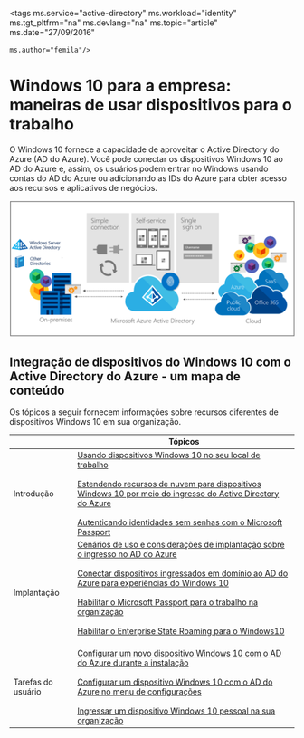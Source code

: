 <properties
	pageTitle="Windows 10 para a empresa: maneiras de usar dispositivos para trabalho | Microsoft Azure"
	description="Visão geral da implantação de dispositivos Windows 10 para empresas e como integrar-se com o Active Directory do Azure para a nuvem do Windows. Compara as diferentes maneiras que um dispositivo pode ser provisionado e usado em uma empresa por meio do portal do Azure."
    keywords="nuvem do Windows, Windows no Active Directory do Azure, dispositivos Windows 10 no Azure, dispositivos Windows no Azure"
	services="active-directory"
	documentationCenter=""
	authors="femila"
	manager="swadhwa"
	editor=""
	tags="azure-classic-portal"/>

<tags ms.service="active-directory" ms.workload="identity" ms.tgt_pltfrm="na" ms.devlang="na" ms.topic="article" ms.date="27/09/2016"

	ms.author="femila"/>

# Windows 10 para a empresa: maneiras de usar dispositivos para o trabalho

O Windows 10 fornece a capacidade de aproveitar o Active Directory do Azure (AD do Azure). Você pode conectar os dispositivos Windows 10 ao AD do Azure e, assim, os usuários podem entrar no Windows usando contas do AD do Azure ou adicionando as IDs do Azure para obter acesso aos recursos e aplicativos de negócios.

![Active Directory do Azure com a nuvem do Windows](./media/active-directory-azureadjoin/windows10-overview.png)


## Integração de dispositivos do Windows 10 com o Active Directory do Azure - um mapa de conteúdo

Os tópicos a seguir fornecem informações sobre recursos diferentes de dispositivos Windows 10 em sua organização.

| | Tópicos |
|--------------------------------|-------------------------------------------------------------------------------------------------------------------------------------------------------------------------------------------------------------------------------------------------------------------------------------------------------------|
| Introdução | [Usando dispositivos Windows 10 no seu local de trabalho](active-directory-azureadjoin-windows10-devices.md) <br> <br> [Estendendo recursos de nuvem para dispositivos Windows 10 por meio do ingresso do Active Directory do Azure](active-directory-azureadjoin-overview.md) <br> <br> [Autenticando identidades sem senhas com o Microsoft Passport](active-directory-azureadjoin-passport.md) |
| Implantação | [Cenários de uso e considerações de implantação sobre o ingresso no AD do Azure](active-directory-azureadjoin-deployment-aadjoindirect.md) <br><br> [Conectar dispositivos ingressados em domínio ao AD do Azure para experiências do Windows 10](active-directory-azureadjoin-devices-group-policy.md)<br><br>[Habilitar o Microsoft Passport para o trabalho na organização](active-directory-azureadjoin-passport-deployment.md)<br><br> [Habilitar o Enterprise State Roaming para o Windows10](active-directory-windows-enterprise-state-roaming-overview.md)<br><br> |
| Tarefas do usuário | [Configurar um novo dispositivo Windows 10 com o AD do Azure durante a instalação](active-directory-azureadjoin-user-frx.md) <br><br> [Configurar um dispositivo Windows 10 com o AD do Azure no menu de configurações](active-directory-azureadjoin-user-upgrade.md) <br><br> [Ingressar um dispositivo Windows 10 pessoal na sua organização](active-directory-azureadjoin-personal-device.md) |

<!---HONumber=AcomDC_0928_2016-->